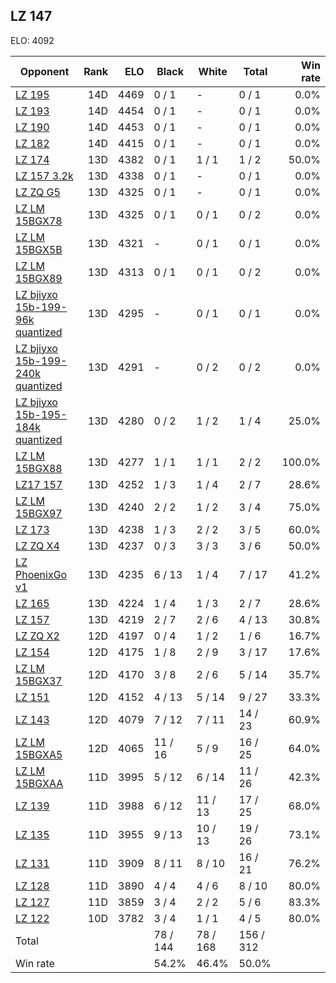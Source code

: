 ## LZ 147 ##

ELO: 4092

Opponent | Rank | ELO | Black | White | Total | Win rate
---------|-----:|----:|-------|-------|-------|-------:
[LZ 195](LZ%20195.md) | 14D | 4469 | 0 / 1 | - | 0 / 1 | 0.0%
[LZ 193](LZ%20193.md) | 14D | 4454 | 0 / 1 | - | 0 / 1 | 0.0%
[LZ 190](LZ%20190.md) | 14D | 4453 | 0 / 1 | - | 0 / 1 | 0.0%
[LZ 182](LZ%20182.md) | 14D | 4415 | 0 / 1 | - | 0 / 1 | 0.0%
[LZ 174](LZ%20174.md) | 13D | 4382 | 0 / 1 | 1 / 1 | 1 / 2 | 50.0%
[LZ 157 3.2k](LZ%20157%203.2k.md) | 13D | 4338 | 0 / 1 | - | 0 / 1 | 0.0%
[LZ ZQ G5](LZ%20ZQ%20G5.md) | 13D | 4325 | 0 / 1 | - | 0 / 1 | 0.0%
[LZ LM 15BGX78](LZ%20LM%2015BGX78.md) | 13D | 4325 | 0 / 1 | 0 / 1 | 0 / 2 | 0.0%
[LZ LM 15BGX5B](LZ%20LM%2015BGX5B.md) | 13D | 4321 | - | 0 / 1 | 0 / 1 | 0.0%
[LZ LM 15BGX89](LZ%20LM%2015BGX89.md) | 13D | 4313 | 0 / 1 | 0 / 1 | 0 / 2 | 0.0%
[LZ bjiyxo 15b-199-96k quantized](LZ%20bjiyxo%2015b-199-96k%20quantized.md) | 13D | 4295 | - | 0 / 1 | 0 / 1 | 0.0%
[LZ bjiyxo 15b-199-240k quantized](LZ%20bjiyxo%2015b-199-240k%20quantized.md) | 13D | 4291 | - | 0 / 2 | 0 / 2 | 0.0%
[LZ bjiyxo 15b-195-184k quantized](LZ%20bjiyxo%2015b-195-184k%20quantized.md) | 13D | 4280 | 0 / 2 | 1 / 2 | 1 / 4 | 25.0%
[LZ LM 15BGX88](LZ%20LM%2015BGX88.md) | 13D | 4277 | 1 / 1 | 1 / 1 | 2 / 2 | 100.0%
[LZ17 157](LZ17%20157.md) | 13D | 4252 | 1 / 3 | 1 / 4 | 2 / 7 | 28.6%
[LZ LM 15BGX97](LZ%20LM%2015BGX97.md) | 13D | 4240 | 2 / 2 | 1 / 2 | 3 / 4 | 75.0%
[LZ 173](LZ%20173.md) | 13D | 4238 | 1 / 3 | 2 / 2 | 3 / 5 | 60.0%
[LZ ZQ X4](LZ%20ZQ%20X4.md) | 13D | 4237 | 0 / 3 | 3 / 3 | 3 / 6 | 50.0%
[LZ PhoenixGo v1](LZ%20PhoenixGo%20v1.md) | 13D | 4235 | 6 / 13 | 1 / 4 | 7 / 17 | 41.2%
[LZ 165](LZ%20165.md) | 13D | 4224 | 1 / 4 | 1 / 3 | 2 / 7 | 28.6%
[LZ 157](LZ%20157.md) | 13D | 4219 | 2 / 7 | 2 / 6 | 4 / 13 | 30.8%
[LZ ZQ X2](LZ%20ZQ%20X2.md) | 12D | 4197 | 0 / 4 | 1 / 2 | 1 / 6 | 16.7%
[LZ 154](LZ%20154.md) | 12D | 4175 | 1 / 8 | 2 / 9 | 3 / 17 | 17.6%
[LZ LM 15BGX37](LZ%20LM%2015BGX37.md) | 12D | 4170 | 3 / 8 | 2 / 6 | 5 / 14 | 35.7%
[LZ 151](LZ%20151.md) | 12D | 4152 | 4 / 13 | 5 / 14 | 9 / 27 | 33.3%
[LZ 143](LZ%20143.md) | 12D | 4079 | 7 / 12 | 7 / 11 | 14 / 23 | 60.9%
[LZ LM 15BGXA5](LZ%20LM%2015BGXA5.md) | 12D | 4065 | 11 / 16 | 5 / 9 | 16 / 25 | 64.0%
[LZ LM 15BGXAA](LZ%20LM%2015BGXAA.md) | 11D | 3995 | 5 / 12 | 6 / 14 | 11 / 26 | 42.3%
[LZ 139](LZ%20139.md) | 11D | 3988 | 6 / 12 | 11 / 13 | 17 / 25 | 68.0%
[LZ 135](LZ%20135.md) | 11D | 3955 | 9 / 13 | 10 / 13 | 19 / 26 | 73.1%
[LZ 131](LZ%20131.md) | 11D | 3909 | 8 / 11 | 8 / 10 | 16 / 21 | 76.2%
[LZ 128](LZ%20128.md) | 11D | 3890 | 4 / 4 | 4 / 6 | 8 / 10 | 80.0%
[LZ 127](LZ%20127.md) | 11D | 3859 | 3 / 4 | 2 / 2 | 5 / 6 | 83.3%
[LZ 122](LZ%20122.md) | 10D | 3782 | 3 / 4 | 1 / 1 | 4 / 5 | 80.0%
Total | | | 78 / 144 | 78 / 168 | 156 / 312 | 
Win rate| | | 54.2% | 46.4% | 50.0% | 
